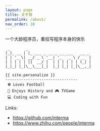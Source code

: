```yaml
---
layout: page
title: 关于我
permalink: /about/
nav_order: 10
---
```

一个大龄程序员，重拾写程序本身的快乐
```
 _       _ 
(_)_ __ | |_ ___ _ __ _ __ ___   __ _ 
| | '_ \| __/ _ \ '__| '_ ` _ \ / _` |
| | | | | ||  __/ |  | | | | | | (_| |
|_|_| |_|\__\___|_|  |_| |_| |_|\__,_|

{{ site.personalize }}
--------------------------------
 ⚽ Loves Football 
 📜 Enjoys History and 🎮 TVGame 
 💻 Coding with Fun 
```

Links:
- https://github.com/interma
- https://www.zhihu.com/people/interma